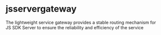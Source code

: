 # jsservergateway
The lightweight service gateway provides a stable routing mechanism for JS SDK Server to ensure the reliability and efficiency of the service
